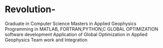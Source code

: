 # Revolution-
Graduate in Computer Science
Masters in Applied Geophysics
Programming in MATLAB, FORTRAN,PYTHON,C
GLOBAL OPTIMIZATION software development
Application of Global Optimization in Applied Geophysics
Team work and Integration 
